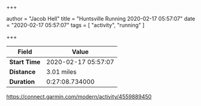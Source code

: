 +++

author = "Jacob Hell"
title = "Huntsville Running 2020-02-17 05:57:07"
date = "2020-02-17 05:57:07"
tags = [
    "activity", "running"
]

+++

<!--more-->

|Field  |Value  |
|--- | --- |
|**Start Time**|2020-02-17 05:57:07|
|**Distance**|3.01 miles|
|**Duration**|0:27:08.734000|

https://connect.garmin.com/modern/activity/4559889450